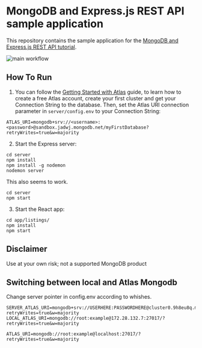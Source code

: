 # MongoDB and Express.js REST API sample application

This repository contains the sample application for the [MongoDB and Express.js REST API tutorial](https://www.mongodb.com/languages/express-mongodb-rest-api-tutorial).

![main workflow](https://github.com/mongodb-developer/mongodb-express-rest-api-example/actions/workflows/main.yml/badge.svg)

## How To Run

1. You can follow the [Getting Started with Atlas](https://docs.atlas.mongodb.com/getting-started/) guide, to learn how to create a free Atlas account, create your first cluster and get your Connection String to the database. 
Then, set the Atlas URI connection parameter in `server/config.env` to your Connection String:
```
ATLAS_URI=mongodb+srv://<username>:<password>@sandbox.jadwj.mongodb.net/myFirstDatabase?retryWrites=true&w=majority
```

2. Start the Express server:
```
cd server
npm install
npm install -g nodemon
nodemon server
```

This also seems to work.
```
cd server
npm start
```


3. Start the React app:
```
cd app/listings/
npm install
npm start
```

## Disclaimer

Use at your own risk; not a supported MongoDB product

## Switching between local and Atlas Mongodb

Change server pointer in config.env according to whishes.

```
SERVER_ATLAS_URI=mongodb+srv://USERHERE:PASSWORDHERE@cluster0.9h8eu8q.mongodb.net/?retryWrites=true&w=majority
LOCAL_ATLAS_URI=mongodb://root:example@172.28.132.7:27017/?retryWrites=true&w=majority

ATLAS_URI=mongodb://root:example@localhost:27017/?retryWrites=true&w=majority
```